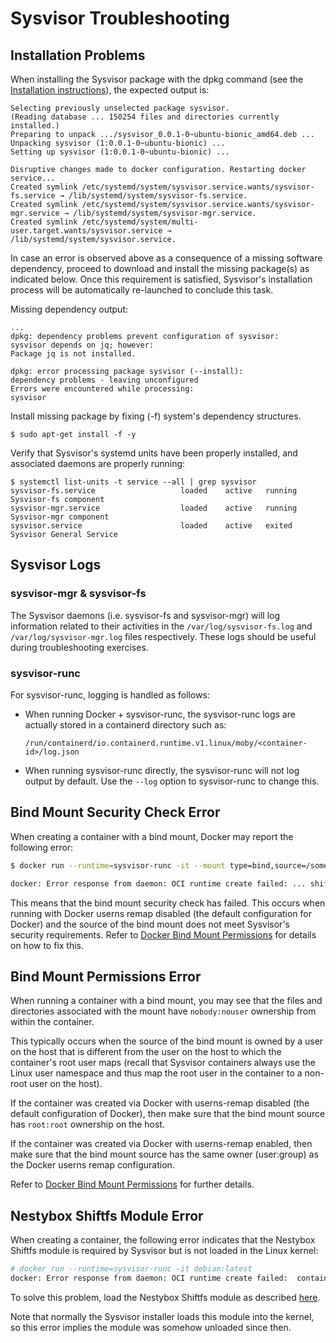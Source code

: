 Sysvisor Troubleshooting
========================

## Installation Problems

When installing the Sysvisor package with the dpkg command
(see the [Installation instructions](../README.md#installation)), the expected output is:

```
Selecting previously unselected package sysvisor.
(Reading database ... 150254 files and directories currently installed.)
Preparing to unpack .../sysvisor_0.0.1-0~ubuntu-bionic_amd64.deb ...
Unpacking sysvisor (1:0.0.1-0~ubuntu-bionic) ...
Setting up sysvisor (1:0.0.1-0~ubuntu-bionic) ...

Disruptive changes made to docker configuration. Restarting docker service...
Created symlink /etc/systemd/system/sysvisor.service.wants/sysvisor-fs.service → /lib/systemd/system/sysvisor-fs.service.
Created symlink /etc/systemd/system/sysvisor.service.wants/sysvisor-mgr.service → /lib/systemd/system/sysvisor-mgr.service.
Created symlink /etc/systemd/system/multi-user.target.wants/sysvisor.service → /lib/systemd/system/sysvisor.service.
```

In case an error is observed above as a consequence of a missing
software dependency, proceed to download and install the missing
package(s) as indicated below. Once this requirement is satisfied,
Sysvisor's installation process will be automatically re-launched to
conclude this task.

Missing dependency output:

```
...
dpkg: dependency problems prevent configuration of sysvisor:
sysvisor depends on jq; however:
Package jq is not installed.

dpkg: error processing package sysvisor (--install):
dependency problems - leaving unconfigured
Errors were encountered while processing:
sysvisor
```

Install missing package by fixing (-f) system's dependency structures.

```
$ sudo apt-get install -f -y
```

Verify that Sysvisor's systemd units have been properly installed, and
associated daemons are properly running:

```
$ systemctl list-units -t service --all | grep sysvisor
sysvisor-fs.service                   loaded    active   running Sysvisor-fs component
sysvisor-mgr.service                  loaded    active   running Sysvisor-mgr component
sysvisor.service                      loaded    active   exited  Sysvisor General Service
```

## Sysvisor Logs

### sysvisor-mgr & sysvisor-fs

The Sysvisor daemons (i.e. sysvisor-fs and sysvisor-mgr) will log
information related to their activities in the
`/var/log/sysvisor-fs.log` and `/var/log/sysvisor-mgr.log` files
respectively. These logs should be useful during troubleshooting
exercises.

### sysvisor-runc

For sysvisor-runc, logging is handled as follows:

* When running Docker + sysvisor-runc, the sysvisor-runc logs are actually stored in
  a containerd directory such as:

  `/run/containerd/io.containerd.runtime.v1.linux/moby/<container-id>/log.json`

* When running sysvisor-runc directly, the sysvisor-runc will not log output by default.
  Use the `--log` option to sysvisor-runc to change this.

## Bind Mount Security Check Error

When creating a container with a bind mount, Docker may report the following error:

```bash
$ docker run --runtime=sysvisor-runc -it --mount type=bind,source=/some/path,target=/mnt/path debian:latest

docker: Error response from daemon: OCI runtime create failed: ... shiftfs mountpoint security check failed: path /some/path is not exclusively accessible to the root user or group ...
```

This means that the bind mount security check has failed. This occurs when running with Docker
userns remap disabled (the default configuration for Docker) and the source of the bind
mount does not meet Sysvisor's security requirements. Refer to [Docker Bind Mount Permissions](usage.md#docker-bind-mount-permissions)
for details on how to fix this.

## Bind Mount Permissions Error

When running a container with a bind mount, you may see that the files
and directories associated with the mount have `nobody:nouser`
ownership from within the container.

This typically occurs when the source of the bind mount is owned by
a user on the host that is different from the user on the host to which
the container's root user maps (recall that Sysvisor containers always
use the Linux user namespace and thus map the root user in the container
to a non-root user on the host).

If the container was created via Docker with userns-remap disabled
(the default configuration of Docker), then make sure that the bind
mount source has `root:root` ownership on the host.

If the container was created via Docker with userns-remap enabled,
then make sure that the bind mount source has the same owner
(user:group) as the Docker userns remap configuration.

Refer to [Docker Bind Mount Permissions](usage.md#docker-bind-mount-permissions) for further
details.

## Nestybox Shiftfs Module Error

When creating a container, the following error indicates that the Nestybox Shiftfs module
is required by Sysvisor but is not loaded in the Linux kernel:

```bash
# docker run --runtime=sysvisor-runc -it debian:latest
docker: Error response from daemon: OCI runtime create failed:  container requires uid shifting but error was found: nbox_shiftfs module is not loaded in the kernel
```

To solve this problem, load the Nestybox Shiftfs module as described [here](https://github.com/nestybox/nbox-shiftfs-external).

Note that normally the Sysvisor installer loads this module into the
kernel, so this error implies the module was somehow unloaded since
then.
